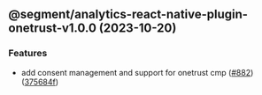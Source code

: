 ## @segment/analytics-react-native-plugin-onetrust-v1.0.0 (2023-10-20)


### Features

* add consent management and support for onetrust cmp ([#882](https://github.com/segmentio/analytics-react-native/issues/882)) ([375684f](https://github.com/segmentio/analytics-react-native/commit/375684f99ac4324d30c009924ad004098d9feb38))
